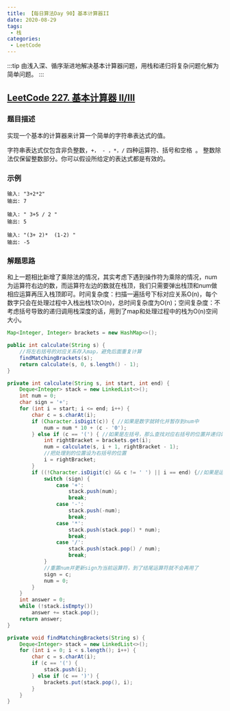 ```yaml
---
title: 【每日算法Day 90】基本计算器II
date: 2020-08-29
tags:
 - 栈
categories:
 - LeetCode
---
```

:::tip
由浅入深、循序渐进地解决基本计算器问题，用栈和递归将复杂问题化解为简单问题。
:::
<!-- more -->

## [LeetCode 227. 基本计算器 II/III](https://leetcode-cn.com/problems/basic-calculator-ii/)
### 题目描述
实现一个基本的计算器来计算一个简单的字符串表达式的值。

字符串表达式仅包含非负整数，`+， - ，*，/` 四种运算符、括号和空格` `。 整数除法仅保留整数部分。你可以假设所给定的表达式都是有效的。

### 示例
```
输入: "3+2*2"
输出: 7

输入: " 3+5 / 2 "
输出: 5

输入: "(3+ 2)*  (1-2) "
输出: -5
```

### 解题思路
和上一题相比新增了乘除法的情况，其实考虑下遇到操作符为乘除的情况，num为运算符右边的数，而运算符左边的数就在栈顶，我们只需要弹出栈顶和num做相应运算再压入栈顶即可。时间复杂度：扫描一遍括号下标对应关系O(n)，每个数字只会在处理过程中入栈出栈1次O(n)，总时间复杂度为O(n)；空间复杂度：不考虑括号导致的递归调用栈深度的话，用到了map和处理过程中的栈为O(n)空间大小。
```java
Map<Integer, Integer> brackets = new HashMap<>();

public int calculate(String s) {
    //将左右括号的对应关系存入map，避免后面重复计算
    findMatchingBrackets(s);
    return calculate(s, 0, s.length() - 1);
}

private int calculate(String s, int start, int end) {
    Deque<Integer> stack = new LinkedList<>();
    int num = 0;
    char sign = '+';
    for (int i = start; i <= end; i++) {
        char c = s.charAt(i);
        if (Character.isDigit(c)) { //如果是数字就转化并暂存到num中
            num = num * 10 + (c - '0');
        } else if (c == '(') { //如果是左括号，那么查找对应右括号的位置并递归计算左右括号间表达式的值
            int rightBracket = brackets.get(i);
            num = calculate(s, i + 1, rightBracket - 1);
            //把处理到的位置设为右括号的位置
            i = rightBracket;
        }
        if ((!Character.isDigit(c) && c != ' ') || i == end) {//如果是运算符或者到了结尾就将已经得到的num入栈，跳过空格等不相关字符
            switch (sign) {
                case '+':
                    stack.push(num);
                    break;
                case '-':
                    stack.push(-num);
                    break;
                case '*':
                    stack.push(stack.pop() * num);
                    break;
                case '/':
                    stack.push(stack.pop() / num);
                    break;
            }
            //重置num并更新sign为当前运算符，到了结尾运算符就不会再用了
            sign = c;
            num = 0;
        }
    }
    int answer = 0;
    while (!stack.isEmpty())
        answer += stack.pop();
    return answer;
}

private void findMatchingBrackets(String s) {
    Deque<Integer> stack = new LinkedList<>();
    for (int i = 0; i < s.length(); i++) {
        char c = s.charAt(i);
        if (c == '(') {
            stack.push(i);
        } else if (c == ')') {
            brackets.put(stack.pop(), i);
        }
    }
}
```